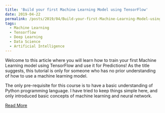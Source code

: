 ```yaml
---
title: 'Build your first Machine Learning Model using TensorFlow'
date: 2019-04-22
permalink: /posts/2019/04/Build-your-first-Machine-Learning-Model-using-TensorFlow/
tags:
  - Machine Learning
  - Tensorflow
  - Deep Learning
  - Data Science
  - Artificial Intelligence
---
```


Welcome to this article where you will learn how to train your first Machine Learning model using TensorFlow and use it for Predictions! As the title suggests, this tutorial is only for someone who has no prior understanding of how to use a machine learning model. 

The only pre-requisite for this course is to have a basic understanding of Python programming language. I have tried to keep things simple here, and only introduced basic concepts of machine learning and neural network.

[Read More](http://bit.ly/2N1nAvw)
